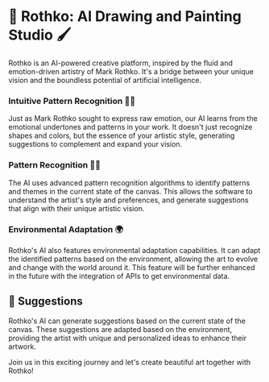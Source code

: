 # 🎨 Rothko: AI Drawing and Painting Studio 🖌️

Rothko is an AI-powered creative platform, inspired by the fluid and emotion-driven artistry of Mark Rothko. It's a bridge between your unique vision and the boundless potential of artificial intelligence.

### Intuitive Pattern Recognition 🕵️‍♂️

Just as Mark Rothko sought to express raw emotion, our AI learns from the emotional undertones and patterns in your work. It doesn't just recognize shapes and colors, but the essence of your artistic style, generating suggestions to complement and expand your vision.

### Pattern Recognition 🕵️‍♂️

The AI uses advanced pattern recognition algorithms to identify patterns and themes in the current state of the canvas. This allows the software to understand the artist's style and preferences, and generate suggestions that align with their unique artistic vision.

### Environmental Adaptation 🌍

Rothko's AI also features environmental adaptation capabilities. It can adapt the identified patterns based on the environment, allowing the art to evolve and change with the world around it. This feature will be further enhanced in the future with the integration of APIs to get environmental data.

## 🎁 Suggestions

Rothko's AI can generate suggestions based on the current state of the canvas. These suggestions are adapted based on the environment, providing the artist with unique and personalized ideas to enhance their artwork.

Join us in this exciting journey and let's create beautiful art together with Rothko!

